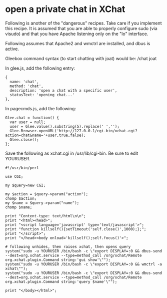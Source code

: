 # open a private chat in XChat

Following is another of the "dangerous" recipes.  Take care if you implement this recipe.  It is assumed that you are able to properly configure sudo (via visudo) and that you have Apache listening only on the "lo" interface.

Following assumes that Apache2 and wmctrl are installed, and dbus is active.

Gleebox command syntax (to start chatting with joat) would be:  /chat joat

In glee.js, add the following entry:

    {
      name: 'chat',
      method: 'chat',
      description: 'open a chat with a specific user',
      statusText: 'opening chat...'
    },

In pagecmds.js, add the following:

    Glee.chat = function() {
      var user = null;
      user = Glee.value().substring(5).replace(' ','');
      Glee.Browser.openURL('http://127.0.0.1/cgi-bin/xchat.cgi?action=chat&name='+user,true,false);
      Glee.close();
    };

Save the following as xchat.cgi in /usr/lib/cgi-bin.  Be sure to edit YOURUSER.

    #!/usr/bin/perl
      
    use CGI;
      
    my $query=new CGI;
      
    my $action = $query->param("action");
    chomp $action;
    my $name = $query->param("name");
    chomp $name;
      
    print "Content-type: text/html\n\n";
    print "<html><head>";
    print "<script language='javascript' type='text/javascript'>";
    print "function killself(){setTimeout('self.close()',1000);};";
    print "</script>";
    print "</head><body onload='killself();self.focus()'>";
      
    # following unhides, then raises xchat, then opens query
    system("sudo -u YOURUSER /bin/bash -c \"export DISPLAY=:0 && dbus-send --dest=org.xchat.service --type=method_call /org/xchat/Remote org.xchat.plugin.Command string:'gui show'\"");
    system("sudo -u YOURUSER /bin/bash -c \"export DISPLAY=:0 && wmctrl -a xchat\"");
    system("sudo -u YOURUSER /bin/bash -c \"export DISPLAY=:0 && dbus-send --dest=org.xchat.service --type=method_call /org/xchat/Remote org.xchat.plugin.Command string:'query $name'\"");
      
    print "</body></html>";
  
